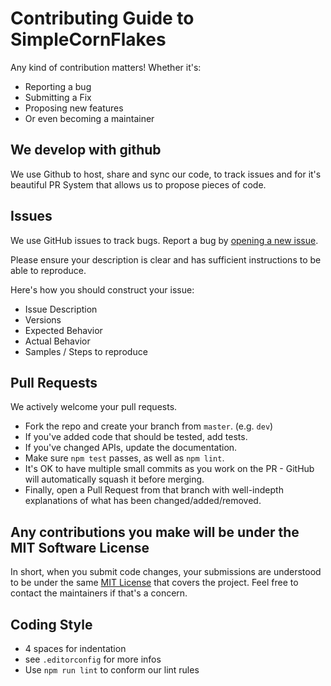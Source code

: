 # Contributing Guide to SimpleCornFlakes

Any kind of contribution matters! Whether it's:

- Reporting a bug
- Submitting a Fix
- Proposing new features
- Or even becoming a maintainer

## We develop with github

We use Github to host, share and sync our code, to track issues and for it's beautiful PR System that allows us to propose pieces of code.

## Issues

We use GitHub issues to track bugs. Report a bug by [opening a new issue]().

Please ensure your description is clear and has sufficient instructions to be able to reproduce.

Here's how you should construct your issue:

- Issue Description
- Versions
- Expected Behavior
- Actual Behavior
- Samples / Steps to reproduce

## Pull Requests

We actively welcome your pull requests.

- Fork the repo and create your branch from `master`. (e.g. `dev`)
- If you've added code that should be tested, add tests.
- If you've changed APIs, update the documentation.
- Make sure `npm test` passes, as well as `npm lint`.
- It's OK to have multiple small commits as you work on the PR - GitHub will automatically squash it before merging.
- Finally, open a Pull Request from that branch with well-indepth explanations of what has been changed/added/removed.

## Any contributions you make will be under the MIT Software License

In short, when you submit code changes, your submissions are understood to be under the same [MIT License](http://choosealicense.com/licenses/mit/) that covers the project. Feel free to contact the maintainers if that's a concern.

## Coding Style

- 4 spaces for indentation
- see `.editorconfig` for more infos
- Use `npm run lint` to conform our lint rules
